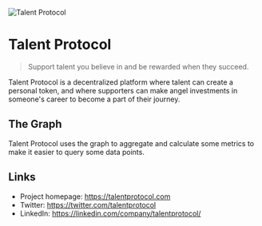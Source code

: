 ![Talent Protocol](https://raw.githubusercontent.com/talentprotocol/mvp/master/app/packs/images/logo.png)

# Talent Protocol
> Support talent you believe in and be rewarded when they succeed.

Talent Protocol is a decentralized platform where talent can create a personal token, and where supporters can make angel investments in someone's career to become a part of their journey.

## The Graph

Talent Protocol uses the graph to aggregate and calculate some metrics to make it easier to query some data points.

## Links

- Project homepage: https://talentprotocol.com
- Twitter: https://twitter.com/talentprotocol
- LinkedIn: https://linkedin.com/company/talentprotocol/
